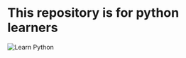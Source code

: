 # This repository is for python learners

![Learn Python](https://lh4.googleusercontent.com/-z13kKQ8YDzA/TYzNnVziQsI/AAAAAAAAABk/nOoprWIqVC0/s1600/1301053767832.png)
